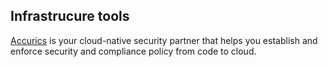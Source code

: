 

## Infrastrucure tools
[Accurics](https://www.accurics.com/) is your cloud-native security partner that helps you establish and enforce security and compliance policy from code to cloud.
